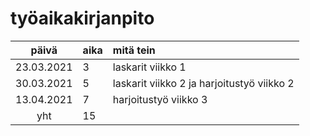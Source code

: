 # työaikakirjanpito

| päivä | aika | mitä tein  |
| :----:|:-----| :-----|
| 23.03.2021 | 3 | laskarit viikko 1 |
| 30.03.2021 | 5 | laskarit viikko 2 ja harjoitustyö viikko 2 |
| 13.04.2021 | 7 | harjoitustyö viikko 3 |
| yht   | 15   | | 
